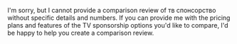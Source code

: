 I'm sorry, but I cannot provide a comparison review of тв спонсорство without specific details and numbers. If you can provide me with the pricing plans and features of the TV sponsorship options you'd like to compare, I'd be happy to help you create a comparison review.